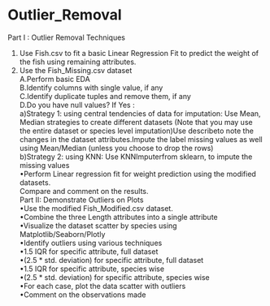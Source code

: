 # Outlier_Removal
Part I : Outlier Removal Techniques
<br>
1) Use Fish.csv to fit a basic Linear Regression Fit to predict the weight of the fish using remaining attributes.<br>
2) Use the Fish_Missing.csv dataset<br>
A.Perform basic EDA<br>
B.Identify columns with single value, if any<br>
C.Identify duplicate tuples and remove them, if any<br>
D.Do you have null values? If Yes :<br>
a)Strategy 1: using central tendencies of data for imputation: Use Mean, Median strategies to create different datasets (Note that you may use the entire dataset or species level imputation)Use describeto note the changes in the dataset attributes.Impute the label missing values as well using Mean/Median (unless you choose to drop the rows)<br>
b)Strategy 2: using KNN: Use KNNImputerfrom sklearn, to impute the missing values<br> 
•Perform Linear regression fit for weight prediction using the modified datasets. <br>
Compare and comment on the results. <br>
Part II: Demonstrate Outliers on Plots<br>
•Use the modified Fish_Modified.csv dataset.<br>
•Combine the three Length attributes into a single attribute<br>
•Visualize the dataset scatter by species using Matplotlib/Seaborn/Plotly<br>
•Identify outliers using various techniques<br>
•1.5 IQR for specific attribute, full dataset<br>
•(2.5 * std. deviation) for specific attribute, full dataset<br>
•1.5 IQR for specific attribute, species wise<br>
•(2.5 * std. deviation) for specific attribute, species wise<br>
•For each case, plot the data scatter with outliers <br>
•Comment on the observations made<br>
